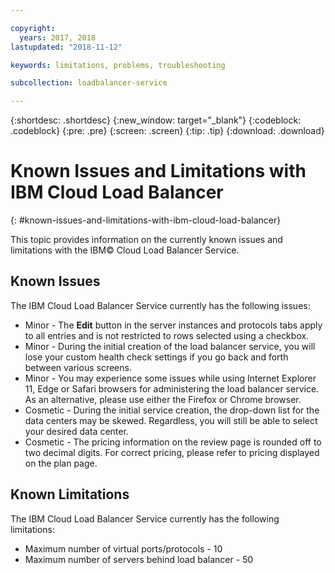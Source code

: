 ```yaml
---

copyright:
  years: 2017, 2018
lastupdated: "2018-11-12"

keywords: limitations, problems, troubleshooting

subcollection: loadbalancer-service

---
```


{:shortdesc: .shortdesc}
{:new_window: target="_blank"}
{:codeblock: .codeblock}
{:pre: .pre}
{:screen: .screen}
{:tip: .tip}
{:download: .download}

# Known Issues and Limitations with IBM Cloud Load Balancer
{: #known-issues-and-limitations-with-ibm-cloud-load-balancer}

This topic provides information on the currently known issues and limitations with the IBM© Cloud Load Balancer Service.

## Known Issues
The IBM Cloud Load Balancer Service currently has the following issues:

* Minor - The **Edit** button in the server instances and protocols tabs apply to all entries and is not restricted to rows selected using a checkbox.
* Minor - During the initial creation of the load balancer service, you will lose your custom health check settings if you go back and forth between various screens.
* Minor - You may experience some issues while using Internet Explorer 11, Edge or Safari browsers for administering the load balancer service. As an alternative, please use either the Firefox or Chrome browser.
* Cosmetic - During the initial service creation, the drop-down list for the data centers may be skewed. Regardless, you will still be able to select your desired data center.
* Cosmetic - The pricing information on the review page is rounded off to two decimal digits. For correct pricing, please refer to pricing displayed on the plan page.

## Known Limitations
The IBM Cloud Load Balancer Service currently has the following limitations:

* Maximum number of virtual ports/protocols - 10
* Maximum number of servers behind load balancer - 50

